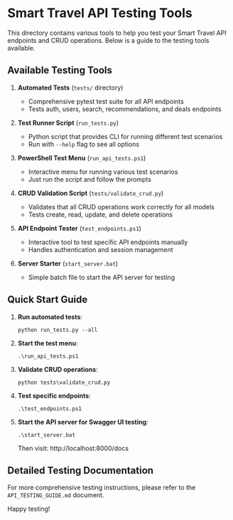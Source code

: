 # Smart Travel API Testing Tools

This directory contains various tools to help you test your Smart Travel API endpoints and CRUD operations. Below is a guide to the testing tools available.

## Available Testing Tools

1. **Automated Tests** (`tests/` directory)
   - Comprehensive pytest test suite for all API endpoints
   - Tests auth, users, search, recommendations, and deals endpoints

2. **Test Runner Script** (`run_tests.py`)
   - Python script that provides CLI for running different test scenarios
   - Run with `--help` flag to see all options

3. **PowerShell Test Menu** (`run_api_tests.ps1`)
   - Interactive menu for running various test scenarios
   - Just run the script and follow the prompts

4. **CRUD Validation Script** (`tests/validate_crud.py`)
   - Validates that all CRUD operations work correctly for all models
   - Tests create, read, update, and delete operations

5. **API Endpoint Tester** (`test_endpoints.ps1`)
   - Interactive tool to test specific API endpoints manually
   - Handles authentication and session management

6. **Server Starter** (`start_server.bat`)
   - Simple batch file to start the API server for testing

## Quick Start Guide

1. **Run automated tests**:
   ```
   python run_tests.py --all
   ```

2. **Start the test menu**:
   ```
   .\run_api_tests.ps1
   ```

3. **Validate CRUD operations**:
   ```
   python tests\validate_crud.py
   ```

4. **Test specific endpoints**:
   ```
   .\test_endpoints.ps1
   ```

5. **Start the API server for Swagger UI testing**:
   ```
   .\start_server.bat
   ```
   Then visit: http://localhost:8000/docs

## Detailed Testing Documentation

For more comprehensive testing instructions, please refer to the `API_TESTING_GUIDE.md` document.

Happy testing!
